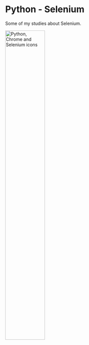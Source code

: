 <h1>Python - Selenium</h1>

<p>Some of my studies about Selenium.</p>

<img width="50%" title="Selenium" src="https://www.scrapingbee.com/blog/selenium-python/cover.png" alt="Python, Chrome and Selenium icons"></img>

